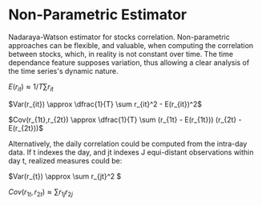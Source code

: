 # Non-Parametric Estimator

Nadaraya-Watson estimator for stocks correlation. Non-parametric approaches can be flexible, and valuable, when computing the correlation between stocks, which, in reality is not constant over time. The time dependance feature supposes variation, thus allowing a clear analysis of the time series's dynamic nature. 

$E(r_{it}) \approx 1/T \sum r_{it}$

$Var(r_{it}) \approx \dfrac{1}{T} \sum r_{it}^2 - E(r_{it})^2$

$Cov(r_{1t},r_{2t}) \approx \dfrac{1}{T} \sum (r_{1t} - E(r_{1t})) (r_{2t} - E(r_{2t}))$

Alternatively, the daily correlation could be computed from the intra-day data. If t indexes the day, and jt indexes J equi-distant observations within day t, realized measures could be: 

$Var(r_{t}) \approx \sum r_{jt}^2 $

$Cov(r_{1t},r_{2t}) \approx \sum r_{1j} r_{2j}$
